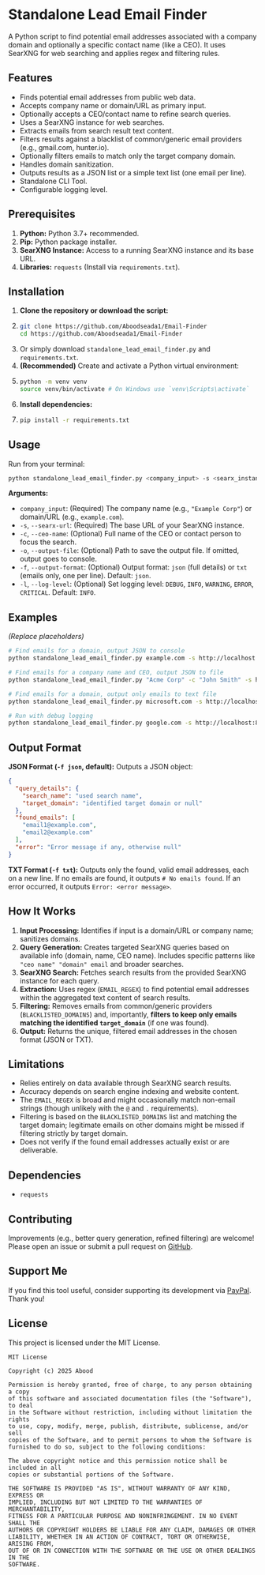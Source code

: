 # Standalone Lead Email Finder

A Python script to find potential email addresses associated with a company domain and optionally a specific contact name (like a CEO). It uses SearXNG for web searching and applies regex and filtering rules.

## Features

* Finds potential email addresses from public web data.
* Accepts company name or domain/URL as primary input.
* Optionally accepts a CEO/contact name to refine search queries.
* Uses a SearXNG instance for web searches.
* Extracts emails from search result text content.
* Filters results against a blacklist of common/generic email providers (e.g., gmail.com, hunter.io).
* Optionally filters emails to match only the target company domain.
* Handles domain sanitization.
* Outputs results as a JSON list or a simple text list (one email per line).
* Standalone CLI Tool.
* Configurable logging level.

## Prerequisites

1. **Python:** Python 3.7+ recommended.
2. **Pip:** Python package installer.
3. **SearXNG Instance:** Access to a running SearXNG instance and its base URL.
4. **Libraries:** `requests` (Install via `requirements.txt`).

## Installation

1. **Clone the repository or download the script:**
2. ```bash
   git clone https://github.com/Aboodseada1/Email-Finder
   cd https://github.com/Aboodseada1/Email-Finder
   ```
3. Or simply download `standalone_lead_email_finder.py` and `requirements.txt`.
4. **(Recommended)** Create and activate a Python virtual environment:
5. ```bash
   python -m venv venv
   source venv/bin/activate # On Windows use `venv\Scripts\activate`
   ```
6. **Install dependencies:**
7. ```bash
   pip install -r requirements.txt
   ```

## Usage

Run from your terminal:

```bash
python standalone_lead_email_finder.py <company_input> -s <searx_instance_url> [options]
```

**Arguments:**

* `company_input`: (Required) The company name (e.g., `"Example Corp"`) or domain/URL (e.g., `example.com`).
* `-s`, `--searx-url`: (Required) The base URL of your SearXNG instance.
* `-c`, `--ceo-name`: (Optional) Full name of the CEO or contact person to focus the search.
* `-o`, `--output-file`: (Optional) Path to save the output file. If omitted, output goes to console.
* `-f`, `--output-format`: (Optional) Output format: `json` (full details) or `txt` (emails only, one per line). Default: `json`.
* `-l`, `--log-level`: (Optional) Set logging level: `DEBUG`, `INFO`, `WARNING`, `ERROR`, `CRITICAL`. Default: `INFO`.

## Examples

*(Replace placeholders)*

```bash
# Find emails for a domain, output JSON to console
python standalone_lead_email_finder.py example.com -s http://localhost:8080

# Find emails for a company name and CEO, output JSON to file
python standalone_lead_email_finder.py "Acme Corp" -c "John Smith" -s https://searx.example.org -o acme_emails.json

# Find emails for a domain, output only emails to text file
python standalone_lead_email_finder.py microsoft.com -s http://localhost:8080 -f txt -o ms_emails.txt

# Run with debug logging
python standalone_lead_email_finder.py google.com -s http://localhost:8080 -l DEBUG
```

## Output Format

**JSON Format (`-f json`, default):** Outputs a JSON object:

```json
{
  "query_details": {
    "search_name": "used search name",
    "target_domain": "identified target domain or null"
  },
  "found_emails": [
    "email1@example.com",
    "email2@example.com"
  ],
  "error": "Error message if any, otherwise null"
}
```

**TXT Format (`-f txt`):** Outputs only the found, valid email addresses, each on a new line. If no emails are found, it outputs `# No emails found`. If an error occurred, it outputs `Error: <error message>`.

## How It Works

1. **Input Processing:** Identifies if input is a domain/URL or company name; sanitizes domains.
2. **Query Generation:** Creates targeted SearXNG queries based on available info (domain, name, CEO name). Includes specific patterns like `"ceo name" "domain" email` and broader searches.
3. **SearXNG Search:** Fetches search results from the provided SearXNG instance for each query.
4. **Extraction:** Uses regex (`EMAIL_REGEX`) to find potential email addresses within the aggregated text content of search results.
5. **Filtering:** Removes emails from common/generic providers (`BLACKLISTED_DOMAINS`) and, importantly, **filters to keep only emails matching the identified `target_domain`** (if one was found).
6. **Output:** Returns the unique, filtered email addresses in the chosen format (JSON or TXT).

## Limitations

* Relies entirely on data available through SearXNG search results.
* Accuracy depends on search engine indexing and website content.
* The `EMAIL_REGEX` is broad and might occasionally match non-email strings (though unlikely with the `@` and `.` requirements).
* Filtering is based on the `BLACKLISTED_DOMAINS` list and matching the target domain; legitimate emails on other domains might be missed if filtering strictly by target domain.
* Does not verify if the found email addresses actually exist or are deliverable.

## Dependencies

* `requests`

## Contributing

Improvements (e.g., better query generation, refined filtering) are welcome! Please open an issue or submit a pull request on [GitHub](https://github.com/Aboodseada1?tab=repositories).

## Support Me

If you find this tool useful, consider supporting its development via [PayPal](http://paypal.me/aboodseada1999). Thank you!

## License

This project is licensed under the MIT License.

```
MIT License

Copyright (c) 2025 Abood

Permission is hereby granted, free of charge, to any person obtaining a copy
of this software and associated documentation files (the "Software"), to deal
in the Software without restriction, including without limitation the rights
to use, copy, modify, merge, publish, distribute, sublicense, and/or sell
copies of the Software, and to permit persons to whom the Software is
furnished to do so, subject to the following conditions:

The above copyright notice and this permission notice shall be included in all
copies or substantial portions of the Software.

THE SOFTWARE IS PROVIDED "AS IS", WITHOUT WARRANTY OF ANY KIND, EXPRESS OR
IMPLIED, INCLUDING BUT NOT LIMITED TO THE WARRANTIES OF MERCHANTABILITY,
FITNESS FOR A PARTICULAR PURPOSE AND NONINFRINGEMENT. IN NO EVENT SHALL THE
AUTHORS OR COPYRIGHT HOLDERS BE LIABLE FOR ANY CLAIM, DAMAGES OR OTHER
LIABILITY, WHETHER IN AN ACTION OF CONTRACT, TORT OR OTHERWISE, ARISING FROM,
OUT OF OR IN CONNECTION WITH THE SOFTWARE OR THE USE OR OTHER DEALINGS IN THE
SOFTWARE.
```